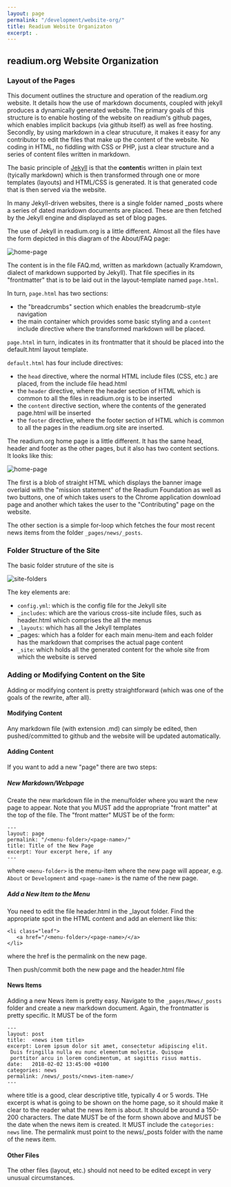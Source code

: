 ```yaml
---
layout: page
permalink: "/development/website-org/"
title: Readium Website Organizaton
excerpt: .
---
```

     
## readium.org Website Organization
### Layout of the Pages

This document outlines the structure and operation of the readium.org website.  It details how the use of markdown documents, coupled with jekyll produces a dynamically generated website. The primary goals of this structure is to enable hosting of the website on readium's github pages, which enables implicit backups (via github itself) as well as free hosting.  Secondly, by using markdown in a clear strucuture, it makes it easy for any contributor to edit the files that make up the content of the website.  No coding in HTML, no fiddling with CSS or PHP, just a clear structure and a series of content files written in markdown.

The basic principle of [Jekyll](https://jekyllrb.com/) is that the **content**is written in plain text (tyically markdown) which is then transformed through one or more templates (layouts) and HTML/CSS is generated.  It is that generated code that is then served via the website.

In many Jekyll-driven websites, there is a single folder named _posts where a series of dated markdown documents are placed.  These are then fetched by the Jekyll engine and displayed as set of blog pages.  

The use of Jekyll in readium.org is a little different. Almost all the files have the form depicted in this diagram of the About/FAQ page:

![home-page](/assets/images/Jekyll-Layout.jpg)

The content is in the file FAQ.md, written as markdown (actually Kramdown, dialect of markdown supported by Jekyll).  That file specifies in its "frontmatter" that is to be laid out in the layout-template named `page.html`.

In turn, `page.html` has two sections:

- the "breadcrumbs" section which enables the breadcrumb-style navigation
- the main container which provides some basic styling and a `content` include directive where the transformed markdown will be placed.

`page.html` in turn, indicates in its frontmatter that it should be placed into the default.html layout template.

`default.html` has four include directives:

- the `head` directive, where the normal HTML include files (CSS, etc.) are placed, from the include file head.html
- the `header` directive, where the header section of HTML which is common to all the files in readium.org is to be inserted
- the `content` directive section, where the contents of the generated page.html will be inserted
- the `footer` directive, where the footer section of HTML which is common to all the pages in the readium.org site are inserted.

The readium.org home page is a little different. It has the same head, header and footer as the other pages, but it also has two content sections. It looks like this:

![home-page](/assets/images/Jekyll-Layout-Home.jpg)

The first is a blob of straight HTML which displays the banner image overlaid with the "mission statement" of the Readium Foundation as well as two buttons, one of which takes users to the Chrome application download page and another which takes the user to the "Contributing" page on the website.

The other section is a simple for-loop which fetches the four most recent news items from the folder `_pages/news/_posts`.

### Folder Structure of the Site

The basic folder struture of the site is

![site-folders](/assets/images/site-folders.jpg)

The key elements are:

- `config.yml`:  which is the config file for the Jekyll site
- `_includes`:  which are the various cross-site include files, such as header.html which comprises the all the menus
- `_layouts`: which has all the Jekyll templates
- _pages: which has a folder for each main menu-item and each folder has the markdown that comprises the actual page content
- `_site`: which holds all the generated content for the whole site from which the website is served
 
### Adding or Modifying Content on the Site
Adding or modifying content is pretty straightforward (which was one of the goals of the rewrite, after all).

#### Modifying Content
Any markdown file (with extension .md) can simply be edited, then pushed/committed to github and the website will be updated automatically.

#### Adding Content
If you want to add a new "page" there are two steps:

##### New Markdown/Webpage
Create the new markdown file in the menu/folder where you want the new page to appear.  Note that you MUST add the appropriate "front matter" at the top of the file.  The "front matter" MUST be of the form:

```
---
layout: page
permalink: "/<menu-folder>/<page-name>/"
title: Title of the New Page
excerpt: Your excerpt here, if any
---
```

where `<menu-folder>` is the menu-item where the new page will appear, e.g. `About` or `Development` and `<page-name>` is the name of the new page.

##### Add a New Item to the Menu
You need to edit the file header.html in the _layout folder.  Find the appropriate spot in the HTML content and add an element like this:

```
<li class="leaf">
   <a href="/<menu-folder>/<page-name>/</a>                      
</li>
```

where the href is the permalink on the new page.
                             
Then push/commit both the new page and the header.html file

#### News Items
Adding a new News item is pretty easy.  Navigate to the `_pages/News/_posts` folder and create a new markdown document.  Again, the frontmatter is pretty specific.  It MUST be of the form

```
---
layout: post
title:  <news item title>
excerpt: Lorem ipsum dolor sit amet, consectetur adipiscing elit.
 Duis fringilla nulla eu nunc elementum molestie. Quisque 
 porttitor arcu in lorem condimentum, at sagittis risus mattis.  
date:   2018-02-02 13:45:00 +0100
categories: news
permalink: /news/_posts/<news-item-name>/
---

```

where title is a good, clear descriptive title, typically 4 or 5 words.  THe excerpt is what is going to be shown on the home page, so it should make it clear to the reader what the news item is about.  It should be around a 150-200 characters. The date MUST be of the form shown above and MUST be the date when the news item is created.  It MUST include the `categories: news` line. The permalink must point to the news/_posts folder with the name of the news item.

#### Other Files
The other files (layout, etc.) should not need to be edited except in very unusual circumstances.
